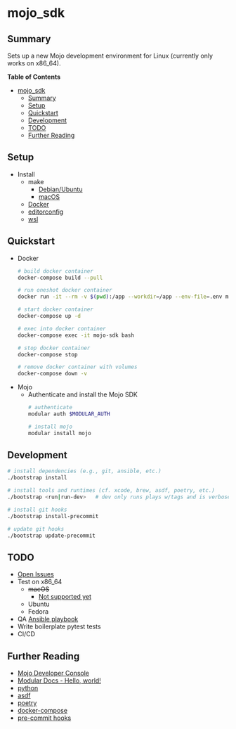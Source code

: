 # mojo_sdk

## Summary
Sets up a new Mojo development environment for Linux (currently only works on x86_64).

**Table of Contents**
* [mojo\_sdk](#mojo_sdk)
  * [Summary](#summary)
  * [Setup](#setup)
  * [Quickstart](#quickstart)
  * [Development](#development)
  * [TODO](#todo)
  * [Further Reading](#further-reading)

## Setup
* Install
  * make
    * [Debian/Ubuntu](https://www.gnu.org/software/make/)
    * [macOS](https://www.freecodecamp.org/news/install-xcode-command-line-tools/)
  * [Docker](https://docs.docker.com/get-docker/)
  * [editorconfig](https://editorconfig.org/)
  * [wsl](https://docs.microsoft.com/en-us/windows/wsl/setup/environment)

## Quickstart
* Docker
    ```bash
    # build docker container
    docker-compose build --pull

    # run oneshot docker container
    docker run -it --rm -v $(pwd):/app --workdir=/app --env-file=.env mojo_sdk-app bash

    # start docker container
    docker-compose up -d

    # exec into docker container
    docker-compose exec -it mojo-sdk bash

    # stop docker container
    docker-compose stop

    # remove docker container with volumes
    docker-compose down -v
    ```
* Mojo
  * Authenticate and install the Mojo SDK
    ```bash
    # authenticate
    modular auth $MODULAR_AUTH

    # install mojo
    modular install mojo
    ```

## Development
```bash
# install dependencies (e.g., git, ansible, etc.)
./bootstrap install

# install tools and runtimes (cf. xcode, brew, asdf, poetry, etc.)
./bootstrap <run|run-dev>   # dev only runs plays w/tags and is verbose

# install git hooks
./bootstrap install-precommit

# update git hooks
./bootstrap update-precommit
```

## TODO
* [Open Issues](https://github.com/pythoninthegrass/mojo_sdk/issues)
* Test on x86_64
  * ~~macOS~~
    * [Not supported yet](https://github.com/modularml/mojo/issues/510)
  * Ubuntu
  * Fedora
* QA [Ansible playbook](ansible/playbook.yml)
* Write boilerplate pytest tests
* CI/CD

## Further Reading
* [Mojo Developer Console](https://developer.modular.com/download)
* [Modular Docs - Hello, world!](https://docs.modular.com/mojo/manual/get-started/hello-world.html)
* [python](https://www.python.org/)
* [asdf](https://asdf-vm.com/guide/getting-started.html#_2-download-asdf)
* [poetry](https://python-poetry.org/docs/)
* [docker-compose](https://docs.docker.com/compose/install/)
* [pre-commit hooks](https://pre-commit.com/)
